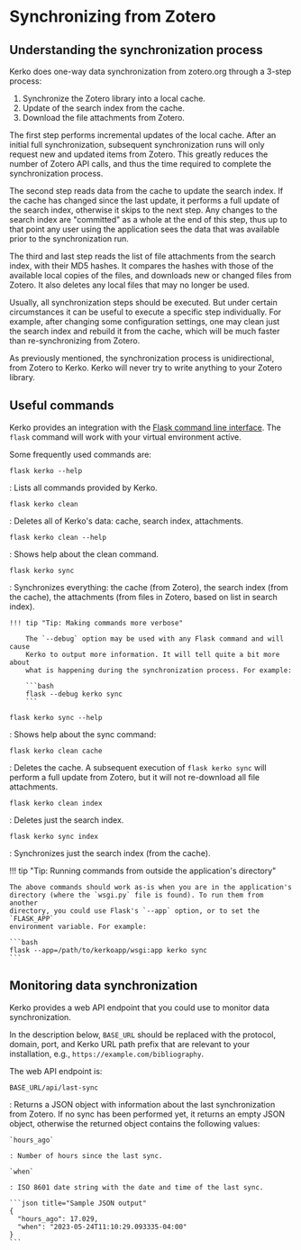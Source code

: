 # Synchronizing from Zotero

## Understanding the synchronization process

Kerko does one-way data synchronization from zotero.org through a 3-step
process:

1. Synchronize the Zotero library into a local cache.
2. Update of the search index from the cache.
3. Download the file attachments from Zotero.

The first step performs incremental updates of the local cache. After an initial
full synchronization, subsequent synchronization runs will only request new and
updated items from Zotero. This greatly reduces the number of Zotero API calls,
and thus the time required to complete the synchronization process.

The second step reads data from the cache to update the search index. If the
cache has changed since the last update, it performs a full update of the search
index, otherwise it skips to the next step. Any changes to the search index are
"committed" as a whole at the end of this step, thus up to that point any user
using the application sees the data that was available prior to the
synchronization run.

The third and last step reads the list of file attachments from the search
index, with their MD5 hashes. It compares the hashes with those of the available
local copies of the files, and downloads new or changed files from Zotero. It
also deletes any local files that may no longer be used.

Usually, all synchronization steps should be executed. But under certain
circumstances it can be useful to execute a specific step individually. For
example, after changing some configuration settings, one may clean just the
search index and rebuild it from the cache, which will be much faster than
re-synchronizing from Zotero.

As previously mentioned, the synchronization process is unidirectional, from
Zotero to Kerko. Kerko will never try to write anything to your Zotero library.


## Useful commands

Kerko provides an integration with the [Flask command line interface][Flask_CLI].
The `flask` command will work with your virtual environment active.

Some frequently used commands are:

`flask kerko --help`

: Lists all commands provided by Kerko.

`flask kerko clean`

: Deletes all of Kerko's data: cache, search index, attachments.

`flask kerko clean --help`

: Shows help about the clean command.

`flask kerko sync`

: Synchronizes everything: the cache (from Zotero), the search index (from the
  cache), the attachments (from files in Zotero, based on list in search index).

    !!! tip "Tip: Making commands more verbose"

        The `--debug` option may be used with any Flask command and will cause
        Kerko to output more information. It will tell quite a bit more about
        what is happening during the synchronization process. For example:

        ```bash
        flask --debug kerko sync
        ```

`flask kerko sync --help`

: Shows help about the sync command:

`flask kerko clean cache`

: Deletes the cache. A subsequent execution of `flask kerko sync` will perform a
  full update from Zotero, but it will not re-download all file attachments.

`flask kerko clean index`

: Deletes just the search index.

`flask kerko sync index`

: Synchronizes just the search index (from the cache).

!!! tip "Tip: Running commands from outside the application's directory"

    The above commands should work as-is when you are in the application's
    directory (where the `wsgi.py` file is found). To run them from another
    directory, you could use Flask's `--app` option, or to set the `FLASK_APP`
    environment variable. For example:

    ```bash
    flask --app=/path/to/kerkoapp/wsgi:app kerko sync
    ```


## Monitoring data synchronization

Kerko provides a web API endpoint that you could use to monitor data
synchronization.

In the description below, `BASE_URL` should be replaced with the protocol,
domain, port, and Kerko URL path prefix that are relevant to your installation,
e.g., `https://example.com/bibliography`.

The web API endpoint is:

`BASE_URL/api/last-sync`

: Returns a JSON object with information about the last synchronization from
  Zotero. If no sync has been performed yet, it returns an empty JSON object,
  otherwise the returned object contains the following values:

    `hours_ago`

    : Number of hours since the last sync.

    `when`

    : ISO 8601 date string with the date and time of the last sync.

    ```json title="Sample JSON output"
    {
      "hours_ago": 17.029,
      "when": "2023-05-24T11:10:29.093335-04:00"
    }
    ```


[Flask_CLI]: https://flask.palletsprojects.com/en/latest/cli/
